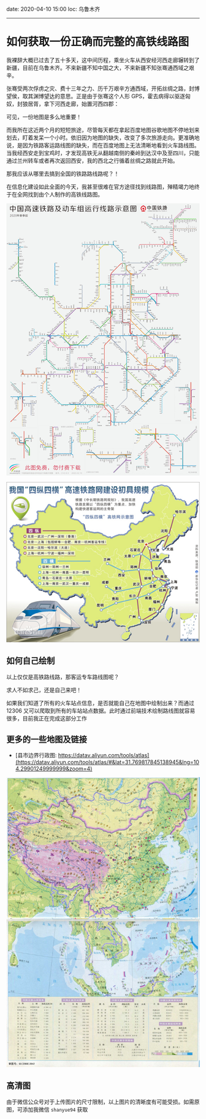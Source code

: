 date: 2020-04-10 15:00
loc: 乌鲁木齐

---

# 如何获取一份正确而完整的高铁线路图

我裸辞大概已过去了五十多天，这中间历程，乘坐火车从西安经河西走廊辗转到了新疆，目前在乌鲁木齐。不来新疆不知中国之大，不来新疆不知张骞通西域之艰辛。

张骞受两次俘虏之灾、费十三年之力、历千万艰辛方通西域，开拓丝绸之路，封博望侯，取其渊博望达的意思。正是由于张骞这个人形 GPS，霍去病得以驱逐匈奴，封狼居胥，拿下河西走廊，始置河西四郡：

可见，一份地图是多么地重要！

而我所在这近两个月的短短旅途，尽管每天都在拿起百度地图谷歌地图不停地划来划去，盯着发呆一个小时。依旧因为地图的缺失，改变了多次旅游走向。更准确地说，是因为铁路客运路线图的缺失，而在百度地图上无法清晰地看到火车路线图。当我经西安走到宝鸡时，才发现高铁无从翻越南侧的秦岭到达汉中及至四川，只能通过兰州转车或者再次返回西安，我的西北之行循着丝绸之路就此开始。

那我应该从哪里去搞到全国的铁路路线路呢？！

在信息化建设如此全面的今天，我甚至很难在官方途径找到线路图，殚精竭力地终于在全网找到由个人制作的高铁线路图。

![全国高铁线及动车组列车运行路线图 (2020春)](./assets/gaotie.jpeg)

![四纵四横骨架网](./assets/bazongbaheng.jpeg)

## 如何自己绘制

以上仅仅是高铁路线路，那客运专车路线图呢？

求人不如求己，还是自己来吧！

如果我们知道了所有的火车站点信息，是否就能自己在地图中绘制出来？而通过 12306 又可以爬取到所有的车站站点数据。此时通过前端技术绘制路线图就容易很多，目前我正在完成这部分工作

## 更多的一些地图及链接

+ [县市边界行政图: https://datav.aliyun.com/tools/atlas](https://datav.aliyun.com/tools/atlas/#&lat=31.769817845138945&lng=104.29901249999999&zoom=4)

![中国地形图](./assets/topo.jpg)

## 高清图

由于微信公众号对于上传图片的尺寸限制，以上图片的清晰度有可能受损。如需原图，可添加我微信 `shanyue94` 获取